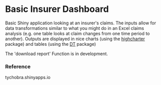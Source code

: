 # Basic Insurer Dashboard

Basic Shiny application looking at an insurer's claims.  The inputs allow for data transformations similar to what you might do in an Excel claims analysis (e.g. one table looks at claim changes from one time period to another).  Outputs are displayed in nice charts (using the [highcharter](http://jkunst.com/highcharter/DT) package) and tables (using the [DT](package) package)

The 'download report' Function is in development.

### Reference

tychobra.shinyapps.io